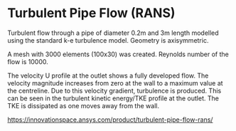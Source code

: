 # Turbulent Pipe Flow (RANS)

Turbulent flow through a pipe of diameter 0.2m and 3m length modelled using the standard k-e turbulence model. Geometry is axisymmetric. 

A mesh with 3000 elements (100x30) was created. Reynolds number of the flow is 10000. 

The velocity U profile at the outlet shows a fully developed flow. The velocity magnitude increases from zero at the wall to a maximum value at the centreline. Due to this velocity gradient, turbulence is produced. This can be seen in the turbulent kinetic energy/TKE profile at the outlet. The TKE is dissipated as one moves away from the wall. 

https://innovationspace.ansys.com/product/turbulent-pipe-flow-rans/
